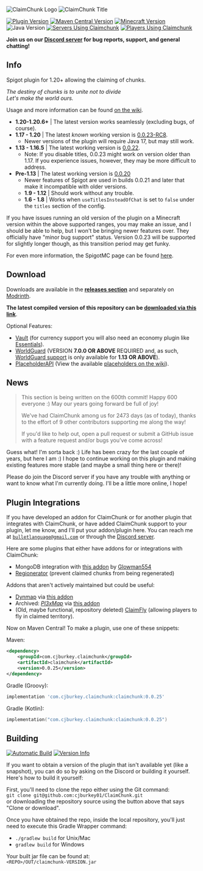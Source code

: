 ![ClaimChunk Logo](imgs/icon64.png)
![ClaimChunk Title](imgs/logo_carrier.png)

[![Plugin Version](https://img.shields.io/static/v1?label=Version&message=0.0.25&color=blueviolet&style=for-the-badge)](https://github.com/cjburkey01/ClaimChunk/releases)
[![Maven Central Version](https://img.shields.io/maven-central/v/com.cjburkey.claimchunk/claimchunk?label=Maven%20Central&color=blueviolet&style=for-the-badge)](https://central.sonatype.com/artifact/com.cjburkey.claimchunk/claimchunk)
[![Minecraft Version](https://img.shields.io/static/v1?label=Spigot&message=1.20.6&color=blueviolet&style=for-the-badge)](https://www.spigotmc.org/resources/claimchunk.44458/)
![Java Version](https://img.shields.io/static/v1?label=Java&message=17&color=blueviolet&style=for-the-badge)
[![Servers Using Claimchunk](https://img.shields.io/bstats/servers/5179?label=Servers&color=cornflowerblue&style=for-the-badge)](https://bstats.org/plugin/bukkit/ClaimChunk)
[![Players Using Claimchunk](https://img.shields.io/bstats/players/5179?label=Players&color=cornflowerblue&style=for-the-badge)](https://bstats.org/plugin/bukkit/ClaimChunk)

**Join us on our [Discord server](https://discord.gg/swW8xX665Z) for bug reports, support, and general chatting!**

Info
----
Spigot plugin for 1.20+ allowing the claiming of chunks.

*The destiny of chunks is to unite not to divide*<br />
*Let's make the world ours.*

Usage and more information can be found [on the wiki](https://github.com/cjburkey01/ClaimChunk/wiki).

* **1.20-1.20.6+** | The latest version works seamlessly (excluding bugs, of course).
* **1.17 - 1.20** | The latest *known* working version is [0.0.23-RC8](https://github.com/cjburkey01/ClaimChunk/releases/tag/0.0.23-RC8).
  * Newer versions of the plugin will require Java 17, but may still work.
* **1.13 - 1.16.5** | The latest working version is [0.0.22](https://github.com/cjburkey01/ClaimChunk/releases/tag/0.0.22).
  * Note: If you disable titles, 0.0.23 might work on version older than 1.17. If you experience issues, however, they may be more difficult to address.
* **Pre-1.13** | The latest working version is [0.0.20](https://github.com/cjburkey01/ClaimChunk/releases/tag/0.0.20)
  * Newer features of Spigot are used in builds 0.0.21 and later that make it incompatible with older versions.
  * **1.9 - 1.12** | Should work without any trouble.
  * **1.6 - 1.8** | Works when `useTitlesInsteadOfChat` is set to `false` under the `titles` section of the config.

If you have issues running an old version of the plugin on a Minecraft version within the above supported ranges, you 
may make an issue, and I should be able to help, but I won't be bringing newer features over. They officially have 
"minor bug support" status. Version 0.0.23 will be supported for slightly longer though, as this transition period may 
get funky.

For even more information, the SpigotMC page can be found [here](https://www.spigotmc.org/resources/claimchunk.44458/).

Download
--------
Downloads are available in the [**releases section**](https://github.com/cjburkey01/ClaimChunk/releases) and separately on [Modrinth](https://modrinth.com/plugin/claimchunk).

**The latest compiled version of this repository can be [downloaded via this link](https://nightly.link/cjburkey01/ClaimChunk/workflows/gradle/main/ClaimChunk.zip)**.

Optional Features:
* [Vault](https://www.spigotmc.org/resources/vault.34315/) (for currency support you will also need an economy plugin like [Essentials](https://www.spigotmc.org/resources/essentialsx.9089/)).
* [WorldGuard](https://dev.bukkit.org/projects/worldguard) (VERSION **7.0.0 OR ABOVE** REQUIRED and, as such, [WorldGuard support](https://github.com/cjburkey01/ClaimChunk/wiki/WorldGuard-Integration) is only available for **1.13 OR ABOVE**).
* [PlaceholderAPI](https://www.spigotmc.org/resources/placeholderapi.6245/) (View the available [placeholders on the wiki](https://github.com/cjburkey01/ClaimChunk/wiki/Placeholder-API-Integration)).

News
----
> This section is being written on the 600th commit! Happy 600 everyone :) May our years going forward be full of joy!
> 
> We've had ClaimChunk among us for 2473 days (as of today), thanks to the effort of 9 other contributors supporting me along the way!
> 
> If you'd like to help out, open a pull request or submit a GitHub issue with a feature request and/or bugs you've come across!

Guess what! I'm sorta back :) Life has been crazy for the last couple of years, but here I am :)
I hope to continue working on this plugin and making existing features more stable (and maybe a
small thing here or there)!

Please do join the Discord server if you have any trouble with anything or want to know what I'm currently doing. I'll 
be a little more online, I hope!

Plugin Integrations
-------------------
If you have developed an addon for ClaimChunk or for another plugin that integrates with ClaimChunk, or have added 
ClaimChunk support to your plugin, let me know, and I'll put your addon/plugin here. You can reach me at 
[`bulletlanguage@gmail.com`](mailto:bulletlanguage@gmail.com) or through the [Discord server](https://discord.gg/swW8xX665Z).

Here are some plugins that either have addons for or integrations with ClaimChunk:
* MongoDB integration with [this addon](https://github.com/LowBudgetCraft/ClaimChunkMongoDB) by [Glowman554](https://github.com/Glowman554)
* [Regionerator](https://www.spigotmc.org/resources/regionerator.12219/) (prevent claimed chunks from being regenerated)

Addons that aren't actively maintained but could be useful:
* [Dynmap](https://www.spigotmc.org/resources/dynmap.274/) via [this addon](https://www.spigotmc.org/resources/dynmap-claimchunk.71093/)
* Archived: [*Pl3xMap*](https://github.com/pl3xgaming/Pl3xMap) via [this addon](https://github.com/pl3xgaming/Pl3xMap-ClaimChunk)
* (Old, maybe functional, repository deleted) [ClaimFly](https://www.spigotmc.org/resources/claimfly-claimchunk-addon-1-18-x.99189/) (allowing players to fly in claimed territory).

Now on Maven Central! To make a plugin, use one of these snippets:

Maven:

```xml
<dependency>
    <groupId>com.cjburkey.claimchunk</groupId>
    <artifactId>claimchunk</artifactId>
    <version>0.0.25</version>
</dependency>
```

Gradle (Groovy):

```groovy
implementation 'com.cjburkey.claimchunk:claimchunk:0.0.25'
```

Gradle (Kotlin):

```kotlin
implementation("com.cjburkey.claimchunk:claimchunk:0.0.25")
```

Building
--------
[![Automatic Build](https://img.shields.io/github/actions/workflow/status/cjburkey01/ClaimChunk/gradle.yml?branch=main&style=for-the-badge)](https://claimchunk.cjburkey.com/server/Downloads.html#snapshot-downloads)
[![Version Info](https://img.shields.io/static/v1?label=Repository%20Version&message=0.0.25&color=ff5555&style=for-the-badge)](https://github.com/cjburkey01/ClaimChunk/archive/main.zip)

If you want to obtain a version of the plugin that isn't available yet (like a snapshot), you can do so by asking on the 
Discord or building it yourself. Here's how to build it yourself:

First, you'll need to clone the repo either using the Git command:<br />
`git clone git@github.com:cjburkey01/ClaimChunk.git`<br />
or downloading the repository source using the button above that says "Clone or download".

Once you have obtained the repo, inside the local repository, you'll just need to execute this Gradle Wrapper command:
* `./gradlew build` for Unix/Mac
* `gradlew build` for Windows

Your built jar file can be found at:<br />
`<REPO>/OUT/claimchunk-VERSION.jar`
